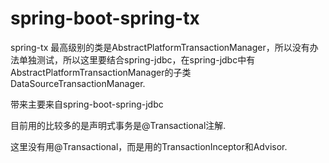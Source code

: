 # spring-boot-spring-tx
spring-tx 最高级别的类是AbstractPlatformTransactionManager，所以没有办法单独测试，所以这里要结合spring-jdbc，在spring-jdbc中有AbstractPlatformTransactionManager的子类DataSourceTransactionManager.

带来主要来自spring-boot-spring-jdbc

目前用的比较多的是声明式事务是@Transactional注解.

这里没有用@Transactional，而是用的TransactionInceptor和Advisor.
